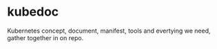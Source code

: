 # kubedoc

Kubernetes concept, document, manifest, tools and evertying we need, gather together in on repo.